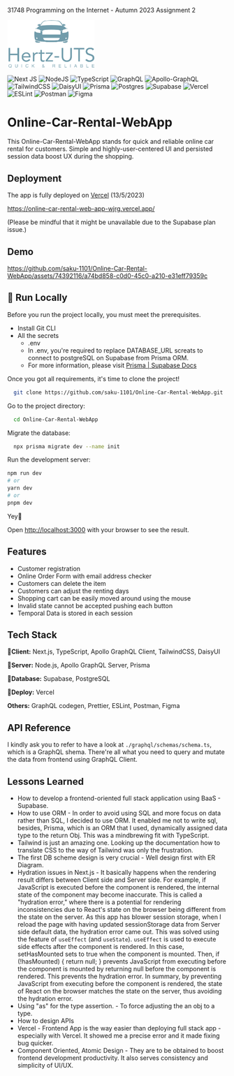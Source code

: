 31748 Programming on the Internet - Autumn 2023 Assignment 2

<img src="https://github.com/saku-1101/Online-Car-Rental-WebApp/blob/21584b6bce042d2a4ce6c36e53e7319847ec087c/assets/Logo-removebg.png?raw=true" width="200px">

![Next JS](https://img.shields.io/badge/Next-black?style=for-the-badge&logo=next.js&logoColor=white)
![NodeJS](https://img.shields.io/badge/node.js-6DA55F?style=for-the-badge&logo=node.js&logoColor=white)
![TypeScript](https://img.shields.io/badge/typescript-%23007ACC.svg?style=for-the-badge&logo=typescript&logoColor=white)
![GraphQL](https://img.shields.io/badge/-GraphQL-E10098?style=for-the-badge&logo=graphql&logoColor=white)
![Apollo-GraphQL](https://img.shields.io/badge/-ApolloGraphQL-311C87?style=for-the-badge&logo=apollo-graphql)
![TailwindCSS](https://img.shields.io/badge/tailwindcss-%2338B2AC.svg?style=for-the-badge&logo=tailwind-css&logoColor=white)
![DaisyUI](https://img.shields.io/badge/daisyui-5A0EF8?style=for-the-badge&logo=daisyui&logoColor=white)
![Prisma](https://img.shields.io/badge/Prisma-3982CE?style=for-the-badge&logo=Prisma&logoColor=white)
![Postgres](https://img.shields.io/badge/postgres-%23316192.svg?style=for-the-badge&logo=postgresql&logoColor=white)
![Supabase](https://img.shields.io/badge/Supabase-3ECF8E?style=for-the-badge&logo=supabase&logoColor=white)
![Vercel](https://img.shields.io/badge/vercel-%23000000.svg?style=for-the-badge&logo=vercel&logoColor=white)
![ESLint](https://img.shields.io/badge/ESLint-4B3263?style=for-the-badge&logo=eslint&logoColor=white)
![Postman](https://img.shields.io/badge/Postman-FF6C37?style=for-the-badge&logo=postman&logoColor=white)
![Figma](https://img.shields.io/badge/figma-%23F24E1E.svg?style=for-the-badge&logo=figma&logoColor=white)


# Online-Car-Rental-WebApp

This Online-Car-Rental-WebApp stands for quick and reliable online car rental for customers. Simple and highly-user-centered UI and persisted session data boost UX during the shopping.


## Deployment

The app is fully deployed on [Vercel](https://vercel.com/docs) (13/5/2023)

https://online-car-rental-web-app-wjrg.vercel.app/

(Please be mindful that it might be unavailable due to the Supabase plan issue.)

## Demo

https://github.com/saku-1101/Online-Car-Rental-WebApp/assets/74392116/a74bd858-c0d0-45c0-a210-e31eff79359c


## 🚀 Run Locally
Before you run the project locally, you must meet the prerequisites.
- Install Git CLI
- All the secrets
    - .env
    - In .env, you're required to replace DATABASE_URL screats to connect to postgreSQL on Supabase from Prisma ORM.
    - For more information, please visit [Prisma | Supabase Docs](https://supabase.com/docs/guides/integrations/prisma)

Once you got all requirements, it's time to clone the project!

```bash
  git clone https://github.com/saku-1101/Online-Car-Rental-WebApp.git
```

Go to the project directory:

```bash
  cd Online-Car-Rental-WebApp
```

Migrate the database:

```bash
  npx prisma migrate dev --name init
```

Run the development server:

```bash
npm run dev
# or
yarn dev
# or
pnpm dev
```

Yey🎉

Open [http://localhost:3000](http://localhost:3000) with your browser to see the result.


## Features

- Customer registration
- Online Order Form with email address checker
- Customers can delete the item
- Customers can adjust the renting days
- Shopping cart can be easily moved around using the mouse
- Invalid state cannot be accepted pushing each button
- Temporal Data is stored in each session
## Tech Stack

**🌼Client:** Next.js, TypeScript, Apollo GraphQL Client, TailwindCSS, DaisyUI

**🦄Server:** Node.js, Apollo GraphQL Server, Prisma

**🐬Database:** Supabase, PostgreSQL

**🐝Deploy:** Vercel

**Others:** GraphQL codegen, Prettier, ESLint, Postman, Figma
## API Reference

I kindly ask you to refer to have a look at `./graphql/schemas/schema.ts`, which is a GraphQL shema. There're all what you need to query and mutate the data from frontend using GraphQL Client.


## Lessons Learned

- How to develop a frontend-oriented full stack application using BaaS - Supabase.
- How to use ORM - In order to avoid using SQL and more focus on data rather than SQL, I decided to use ORM. It enabled me not to write sql, besides, Prisma, which is an ORM that I used, dynamically assigned data type to the return Obj. This was a mindbrewing fit with TypeScript.
- Tailwind is just an amazing one. Looking up the documentation how to translate CSS to the way of Tailwind was only the frustration.
- The first DB scheme design is very crucial - Well design first with ER Diagram.
- Hydration issues in Next.js - It basically happens when the rendering result differs between Client side and Server side. For example, if JavaScript is executed before the component is rendered, the internal state of the component may become inaccurate. This is called a "hydration error," where there is a potential for rendering inconsistencies due to React's state on the browser being different from the state on the server. As this app has blower session storage, when I reload the page with having updated sessionStorage data from Server side default data, the hydration error came out. This was solved using the feature of `useEffect` (and `useState`). `useEffect` is used to execute side effects after the component is rendered. In this case, setHasMounted sets to true when the component is mounted.
Then, if (!hasMounted) { return null; } prevents JavaScript from executing before the component is mounted by returning null before the component is rendered. This prevents the hydration error.
In summary, by preventing JavaScript from executing before the component is rendered, the state of React on the browser matches the state on the server, thus avoiding the hydration error. 
- Using "as" for the type assertion. - To force adjusting the an obj to a type.
- How to design APIs
- Vercel - Frontend App is the way easier than deploying full stack app - especially with Vercel. It showed me a precise error and it made fixing bug quicker.
- Component Oriented, Atomic Design - They are to be obtained to boost frontend development productivity. It also serves consistency and simplicity of UI/UX.
